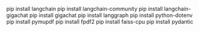 pip install langchain 
pip install langchain-community 
pip install langchain-gigachat
pip install gigachat
pip install langgraph
pip install python-dotenv
pip install pymupdf
pip install fpdf2
pip install faiss-cpu
pip install pydantic